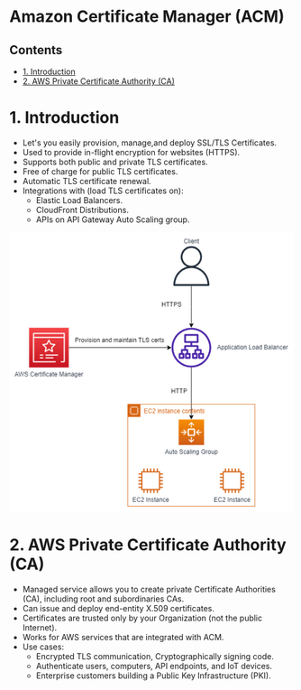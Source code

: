 # Amazon Certificate Manager (ACM)<!-- omit in toc -->

## Contents <!-- omit in toc -->

- [1. Introduction](#1-introduction)
- [2. AWS Private Certificate Authority (CA)](#2-aws-private-certificate-authority-ca)

# 1. Introduction

- Let's you easily provision, manage,and deploy SSL/TLS Certificates.
- Used to provide in-flight encryption for websites (HTTPS).
- Supports both public and private TLS certificates.
- Free of charge for public TLS certificates.
- Automatic TLS certificate renewal.
- Integrations with (load TLS certificates on):
  - Elastic Load Balancers.
  - CloudFront Distributions.
  - APIs on API Gateway Auto Scaling group.

![AWS Certificate Manager](Images/AWSCertificateManager.png)

# 2. AWS Private Certificate Authority (CA)

- Managed service allows you to create private Certificate Authorities (CA), including root and subordinaries CAs.
- Can issue and deploy end-entity X.509 certificates.
- Certificates are trusted only by your Organization (not the public Internet).
- Works for AWS services that are integrated with ACM.
- Use cases:
  - Encrypted TLS communication, Cryptographically signing code.
  - Authenticate users, computers, API endpoints, and IoT devices.
  - Enterprise customers building a Public Key Infrastructure (PKI).
